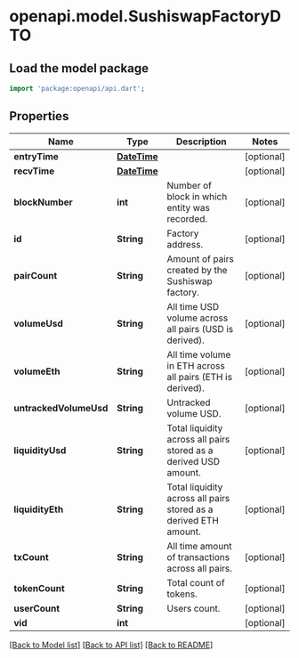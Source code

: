 # openapi.model.SushiswapFactoryDTO

## Load the model package
```dart
import 'package:openapi/api.dart';
```

## Properties
Name | Type | Description | Notes
------------ | ------------- | ------------- | -------------
**entryTime** | [**DateTime**](DateTime.md) |  | [optional] 
**recvTime** | [**DateTime**](DateTime.md) |  | [optional] 
**blockNumber** | **int** | Number of block in which entity was recorded. | [optional] 
**id** | **String** | Factory address. | [optional] 
**pairCount** | **String** | Amount of pairs created by the Sushiswap factory. | [optional] 
**volumeUsd** | **String** | All time USD volume across all pairs (USD is derived). | [optional] 
**volumeEth** | **String** | All time volume in ETH across all pairs (ETH is derived). | [optional] 
**untrackedVolumeUsd** | **String** | Untracked volume USD. | [optional] 
**liquidityUsd** | **String** | Total liquidity across all pairs stored as a derived USD amount. | [optional] 
**liquidityEth** | **String** | Total liquidity across all pairs stored as a derived ETH amount. | [optional] 
**txCount** | **String** | All time amount of transactions across all pairs. | [optional] 
**tokenCount** | **String** | Total count of tokens. | [optional] 
**userCount** | **String** | Users count. | [optional] 
**vid** | **int** |  | [optional] 

[[Back to Model list]](../README.md#documentation-for-models) [[Back to API list]](../README.md#documentation-for-api-endpoints) [[Back to README]](../README.md)



